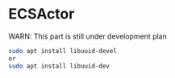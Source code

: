 # ECSActor

WARN: This part is still under development plan

```bash
sudo apt install libuuid-devel
or
sudo apt install libuuid-dev
```
